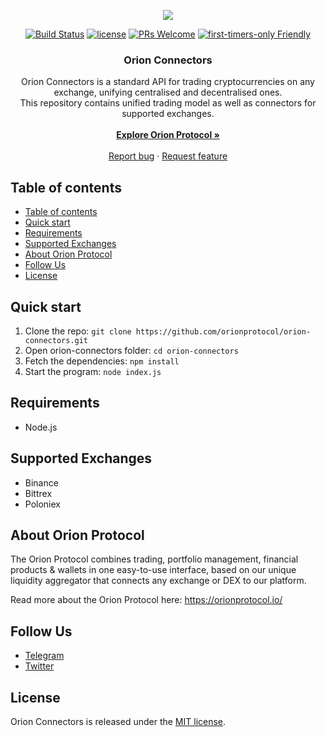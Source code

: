 <p align="center">
  <a href="https://orionprotocol.io">
    <img src="https://res.cloudinary.com/dnbcgedbu/image/upload/v1556261195/photo_2019-04-26_08-42-57.jpg" />
  </a>
</p>

<p align="center">
  <a href="https://travis-ci.org/orionprotocol/orion-connectors"><img src="https://travis-ci.org/orionprotocol/orion-connectors.svg?branch=master" alt="Build Status" /></a>
  <a href="https://tldrlegal.com/license/mit-license"><img src="https://img.shields.io/badge/license-MIT-blue.svg" alt="license"/></a>
  <a href="http://makeapullrequest.com"><img src="https://img.shields.io/badge/PRs-welcome-brightgreen.svg?style=flat-square" alt="PRs Welcome"/></a>
  <a href="http://www.firsttimersonly.com/"><img src="https://img.shields.io/badge/first--timers--only-friendly-blue.svg" alt="first-timers-only Friendly"/></a>
  <br>
</p>

<h3 align="center">Orion Connectors</h3>

<p align="center">
  Orion Connectors is a standard API for trading cryptocurrencies on any exchange, unifying centralised and decentralised ones.
  <br>
  This repository contains unified trading model as well as connectors for supported exchanges.
  <br>
  <br>
  <a href="https://orionprotocol.io/"><strong>Explore Orion Protocol »</strong></a>
  <br>
  <br>
  <a href="https://github.com/orionprotocol/orion-connectors/issues/new?template=bug_report.md">Report bug</a>
  ·
  <a href="https://github.com/orionprotocol/orion-connectors/issues/new?template=feature_request.md&labels=feature">Request feature</a>
</p>

## Table of contents

- [Table of contents](#table-of-contents)
- [Quick start](#quick-start)
- [Requirements](#requirements)
- [Supported Exchanges](#supported-exchanges)
- [About Orion Protocol](#about-orion-protocol)
- [Follow Us](#follow-us)
- [License](#license)


## Quick start

1. Clone the repo: `git clone https://github.com/orionprotocol/orion-connectors.git`
2. Open orion-connectors folder:  `cd orion-connectors`
3. Fetch the dependencies: `npm install`
4. Start the program: `node index.js`

## Requirements
- Node.js

## Supported Exchanges
- Binance
- Bittrex
- Poloniex

## About Orion Protocol

The Orion Protocol combines trading, portfolio management, financial products & wallets in one easy-to-use interface, based on our unique liquidity aggregator that connects any exchange or DEX to our platform.

Read more about the Orion Protocol here: https://orionprotocol.io/

## Follow Us

- [Telegram](https://t.me/orionprotocol)
- [Twitter](https://twitter.com/OrionProtocl)

## License

Orion Connectors is released under the [MIT license](./LICENSE).
